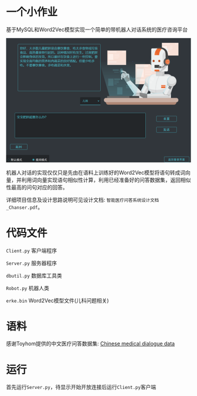 # 一个小作业
基于MySQL和Word2Vec模型实现一个简单的带机器人对话系统的医疗咨询平台

![teaserfigure](pic.png)

机器人对话的实现仅仅只是先由在语料上训练好的Word2Vec模型将语句转成词向量，并利用词向量实现语句相似性计算，利用已经准备好的问答数据集，返回相似性最高的问句对应的回答。

详细项目信息及设计思路说明可见设计文档: `智能医疗问答系统设计文档_Chanser.pdf`。

# 代码文件
`Client.py` 客户端程序

`Server.py` 服务器程序

`dbutil.py` 数据库工具类

`Robot.py` 机器人类

`erke.bin` Word2Vec模型文件(儿科问题相关)


# 语料
感谢Toyhom提供的中文医疗问答数据集: [Chinese medical dialogue data](https://github.com/Toyhom/Chinese-medical-dialogue-data)

# 运行
首先运行`Server.py`，待显示开始开放连接后运行`Client.py`客户端


